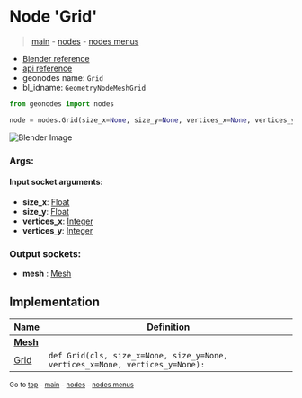 # Node 'Grid'

> [main](../structure.md) - [nodes](nodes.md) - [nodes menus](nodes_menus.md)

- [Blender reference](https://docs.blender.org/manual/en/latest/modeling/geometry_nodes/mesh_primitives/grid.html)
- [api reference](https://docs.blender.org/api/current/bpy.types.GeometryNodeMeshGrid.html)
- geonodes name: `Grid`
- bl_idname: `GeometryNodeMeshGrid`

```python
from geonodes import nodes

node = nodes.Grid(size_x=None, size_y=None, vertices_x=None, vertices_y=None)
```

![Blender Image](https://docs.blender.org/manual/en/latest/_images/node-types_GeometryNodeMeshGrid.webp)

### Args:

#### Input socket arguments:

- **size_x**: [Float](Float.md)
- **size_y**: [Float](Float.md)
- **vertices_x**: [Integer](Integer.md)
- **vertices_y**: [Integer](Integer.md)

### Output sockets:

- **mesh** : [Mesh](Mesh.md)

## Implementation

| Name | Definition |
|------|------------|
| **[Mesh](Mesh.md)** |
| [Grid](Mesh.md#Grid-classmethod) | `def Grid(cls, size_x=None, size_y=None, vertices_x=None, vertices_y=None):` |

<sub>Go to [top](#node-Grid) - [main](../structure.md) - [nodes](nodes.md) - [nodes menus](nodes_menus.md)</sub>

